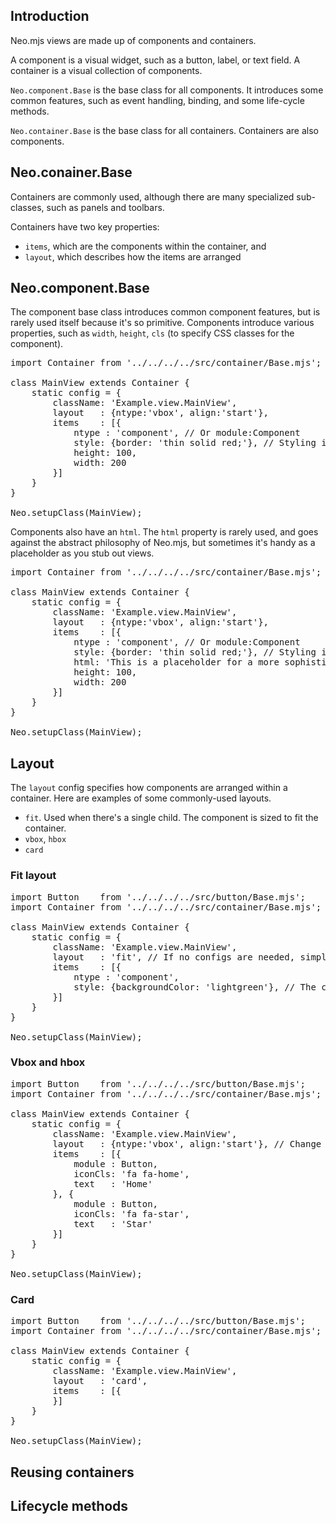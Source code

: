 ## Introduction

Neo.mjs views are made up of components and containers. 

A component is a visual widget, such as a button, label, or text field. A container is a visual 
collection of components.

`Neo.component.Base` is the base class for all components. It introduces some common features, such as
event handling, binding, and some life-cycle methods.

`Neo.container.Base` is the base class for all containers. Containers are also components.

## Neo.conainer.Base

Containers are commonly used, although there are many specialized sub-classes, such as panels and toolbars.


Containers have two key properties: 

- `items`, which are the components within the container, and 
- `layout`, which describes how the items are arranged

## Neo.component.Base

The component base class introduces common component features, but is rarely used itself because it's so
primitive. Components introduce various properties, such as `width`, `height`, `cls` (to specify CSS classes for the component).

<pre data-neo>
import Container from '../../../../src/container/Base.mjs';

class MainView extends Container {
    static config = {
        className: 'Example.view.MainView',
        layout   : {ntype:'vbox', align:'start'},
        items    : [{
            ntype : 'component', // Or module:Component
            style: {border: 'thin solid red;'}, // Styling is usually done via "cls"
            height: 100,
            width: 200
        }]
    }
}

Neo.setupClass(MainView);
</pre>

Components also have an `html`. The `html` property is rarely used, and goes against the abstract philosophy of Neo.mjs, but
sometimes it's handy as a placeholder as you stub out views.

<pre data-neo>
import Container from '../../../../src/container/Base.mjs';

class MainView extends Container {
    static config = {
        className: 'Example.view.MainView',
        layout   : {ntype:'vbox', align:'start'},
        items    : [{
            ntype : 'component', // Or module:Component
            style: {border: 'thin solid red;'}, // Styling is usually done via "cls"
            html: 'This is a placeholder for a more sophisticated component we\'ll add later.',
            height: 100,
            width: 200
        }]
    }
}

Neo.setupClass(MainView);
</pre>


## Layout

The `layout` config specifies how components are arranged within a container. Here are examples of 
some commonly-used layouts.

- `fit`. Used when there's a single child. The component is sized to fit the container.
- `vbox`, `hbox`
- `card` 

### Fit layout

<pre data-neo>
import Button    from '../../../../src/button/Base.mjs';
import Container from '../../../../src/container/Base.mjs';

class MainView extends Container {
    static config = {
        className: 'Example.view.MainView',
        layout   : 'fit', // If no configs are needed, simply use the ntype of the layout
        items    : [{
            ntype : 'component',
            style: {backgroundColor: 'lightgreen'}, // The camel-cased property converts to the hyphated css style
        }]
    }
}

Neo.setupClass(MainView);
</pre>

### Vbox and hbox

<pre data-neo>
import Button    from '../../../../src/button/Base.mjs';
import Container from '../../../../src/container/Base.mjs';

class MainView extends Container {
    static config = {
        className: 'Example.view.MainView',
        layout   : {ntype:'vbox', align:'start'}, // Change the ntype to 'hbox'
        items    : [{
            module : Button,
            iconCls: 'fa fa-home',
            text   : 'Home'
        }, {
            module : Button,
            iconCls: 'fa fa-star',
            text   : 'Star'
        }]
    }
}

Neo.setupClass(MainView);
</pre>

### Card

<pre data-neo>
import Button    from '../../../../src/button/Base.mjs';
import Container from '../../../../src/container/Base.mjs';

class MainView extends Container {
    static config = {
        className: 'Example.view.MainView',
        layout   : 'card',
        items    : [{
        }]
    }
}

Neo.setupClass(MainView);
</pre>




## Reusing containers


## Lifecycle methods